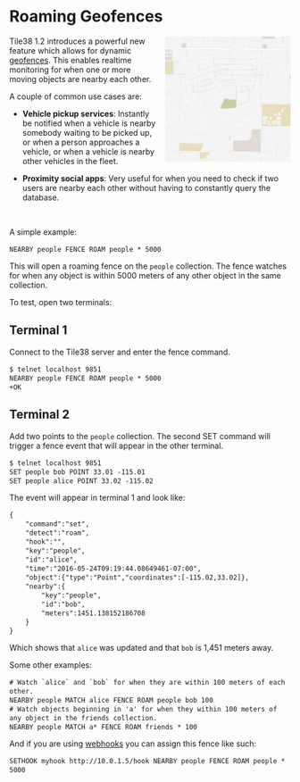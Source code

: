 <!--
layout:  index.html
title:   Roaming Geofences - Tile38
class:   topic
super:   documentation
-->

# Roaming Geofences

<img src="/img/roaming.gif" width="225" height="225" border="0" alt="Roaming Geofence animation" align="right" style="margin-left: 10px" class="side-img">

Tile38 1.2 introduces a powerful new feature which allows for dynamic [geofences](/topics/geofencing). This enables realtime monitoring for when one or more moving objects are nearby each other.

A couple of common use cases are:
  
  - **Vehicle pickup services**: Instantly be notified when a vehicle is nearby somebody waiting to be picked up, or when a person approaches a vehicle, or when a vehicle is nearby other vehicles in the fleet.

  - **Proximity social apps**: Very useful for when you need to check if two users are nearby each other without having to constantly query the database.


<br clear="all">

A simple example:

```tile38
NEARBY people FENCE ROAM people * 5000
```

This will open a roaming fence on the `people` collection. The fence watches for when any object is within 5000 meters of any other object in the same collection.

To test, open two terminals:

## Terminal 1
Connect to the Tile38 server and enter the fence command. 

```tile38-cli
$ telnet localhost 9851
NEARBY people FENCE ROAM people * 5000
+OK
```
## Terminal 2
Add two points to the `people` collection. The second SET command will trigger a fence event that will appear in the other terminal.

```tile38-cli
$ telnet localhost 9851
SET people bob POINT 33.01 -115.01
SET people alice POINT 33.02 -115.02
```

The event will appear in terminal 1 and look like:

```tile38-json
{
    "command":"set", 
    "detect":"roam", 
    "hook":"",
    "key":"people", 
    "id":"alice",
    "time":"2016-05-24T09:19:44.08649461-07:00",
    "object":{"type":"Point","coordinates":[-115.02,33.02]},
    "nearby":{
        "key":"people",
        "id":"bob",
        "meters":1451.138152186708
    }
}
```

Which shows that `alice` was updated and that `bob` is 1,451 meters away.

Some other examples:

```tile38-cli
# Watch `alice` and `bob` for when they are within 100 meters of each other.
NEARBY people MATCH alice FENCE ROAM people bob 100
# Watch objects beginning in 'a' for when they within 100 meters of any object in the friends collection.
NEARBY people MATCH a* FENCE ROAM friends * 100
```

And if you are using [webhooks](/commands/sethook) you can assign this fence like such:

```tile38-cli
SETHOOK myhook http://10.0.1.5/hook NEARBY people FENCE ROAM people * 5000
```
